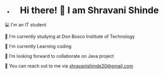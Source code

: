 - <h1 align = "center">Hi there! 👋 I am Shravani Shinde</h1>

💻 I'm an IT student

🏫 I'm currently studying at Don Bosco Institute of Technology

🌱 I'm currently Learning coding

🔭 I’m looking forward to collaborate on Java project

📩 You can reach out to me via shravanishinde20@gmail.com

<!---
shravanishinde20/shravanishinde20 is a ✨ special ✨ repository because its `README.md` (this file) appears on your GitHub profile.
You can click the Preview link to take a look at your changes.
--->
